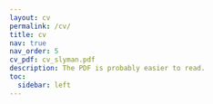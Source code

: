 ```yaml
---
layout: cv
permalink: /cv/
title: cv
nav: true
nav_order: 5
cv_pdf: cv_slyman.pdf
description: The PDF is probably easier to read.
toc:
  sidebar: left
---
```

